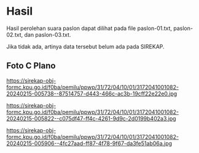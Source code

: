 # Hasil

Hasil perolehan suara paslon dapat dilihat pada file paslon-01.txt, paslon-02.txt, dan paslon-03.txt.

Jika tidak ada, artinya data tersebut belum ada pada SIREKAP.

## Foto C Plano

https://sirekap-obj-formc.kpu.go.id/f0ba/pemilu/ppwp/31/72/04/10/01/3172041001082-20240215-005738--87514757-d443-466c-ac3b-19cff22e22e0.jpg

https://sirekap-obj-formc.kpu.go.id/f0ba/pemilu/ppwp/31/72/04/10/01/3172041001082-20240215-005822--c075df47-ff4c-4261-9d9c-2d0199b402a3.jpg

https://sirekap-obj-formc.kpu.go.id/f0ba/pemilu/ppwp/31/72/04/10/01/3172041001082-20240215-005906--4fc27aad-ff87-4f78-9f67-da3fe51ab06a.jpg
